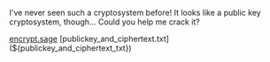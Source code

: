 I've never seen such a cryptosystem before! It looks like a public key cryptosystem, though... Could you help me crack it?

[encrypt.sage](${encrypt_sage})
[publickey_and_ciphertext.txt](${publickey_and_ciphertext_txt})